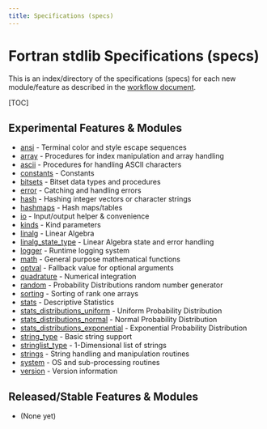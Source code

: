 ```yaml
---
title: Specifications (specs)
---
```


# Fortran stdlib Specifications (specs)

This is an index/directory of the specifications (specs) for each new module/feature as described in the
[workflow document](../Workflow.html).

[TOC]

## Experimental Features & Modules

 - [ansi](./stdlib_ansi.html) - Terminal color and style escape sequences
 - [array](./stdlib_array.html) - Procedures for index manipulation and array handling
 - [ascii](./stdlib_ascii.html) - Procedures for handling ASCII characters
 - [constants](./stdlib_constants.html) - Constants
 - [bitsets](./stdlib_bitsets.html) - Bitset data types and procedures
 - [error](./stdlib_error.html) - Catching and handling errors
 - [hash](./stdlib_hash_procedures.html) - Hashing integer
 vectors or character strings
 - [hashmaps](./stdlib_hashmaps.html) - Hash maps/tables
 - [io](./stdlib_io.html) - Input/output helper & convenience
 - [kinds](./stdlib_kinds.html) - Kind parameters
 - [linalg](./stdlib_linalg.html) - Linear Algebra
 - [linalg_state_type](./stdlib_linalg_state_type.html) - Linear Algebra state and error handling 
 - [logger](./stdlib_logger.html) - Runtime logging system
 - [math](./stdlib_math.html) - General purpose mathematical functions
 - [optval](./stdlib_optval.html) - Fallback value for optional arguments
 - [quadrature](./stdlib_quadrature.html) - Numerical integration
 - [random](./stdlib_random.html) - Probability Distributions random number generator
 - [sorting](./stdlib_sorting.html) - Sorting of rank one arrays
 - [stats](./stdlib_stats.html) - Descriptive Statistics
 - [stats_distributions_uniform](./stdlib_stats_distribution_uniform.html) - Uniform Probability Distribution
 - [stats_distributions_normal](./stdlib_stats_distribution_normal.html) - Normal Probability Distribution
 - [stats_distributions_exponential](./stdlib_stats_distribution_exponential.html) - Exponential Probability Distribution
 - [string\_type](./stdlib_string_type.html) - Basic string support
 - [stringlist_type](./stdlib_stringlist_type.html) - 1-Dimensional list of strings
 - [strings](./stdlib_strings.html) - String handling and manipulation routines
 - [system](./stdlib_system.html) - OS and sub-processing routines
 - [version](./stdlib_version.html) - Version information

## Released/Stable Features & Modules

 - (None yet)
